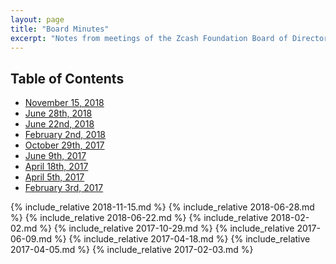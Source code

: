 ```yaml
---
layout: page
title: "Board Minutes"
excerpt: "Notes from meetings of the Zcash Foundation Board of Directors."
---
```


## Table of Contents

- [November 15, 2018](#november-15th-2018)
- [June 28th, 2018](#june-28th-2018)
- [June 22nd, 2018](#june-22nd-2018)
- [February 2nd, 2018](#february-2nd-2018)
- [October 29th, 2017](#october-29th-2017)
- [June 9th, 2017](#june-9th-2017)
- [April 18th, 2017](#april-18th-2017)
- [April 5th, 2017](#april-5th-2017)
- [February 3rd, 2017](#february-3rd-2017)

{% include_relative 2018-11-15.md %}
{% include_relative 2018-06-28.md %}
{% include_relative 2018-06-22.md %}
{% include_relative 2018-02-02.md %}
{% include_relative 2017-10-29.md %}
{% include_relative 2017-06-09.md %}
{% include_relative 2017-04-18.md %}
{% include_relative 2017-04-05.md %}
{% include_relative 2017-02-03.md %}
